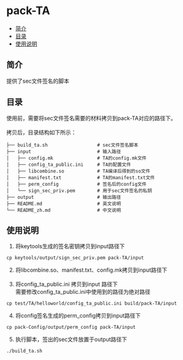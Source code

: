 # pack-TA<a name="ZH-CN_TOPIC_0000001078026808"></a>

-   [简介](#section1)
-   [目录](#section2)
-   [使用说明](#section3)

## 简介<a name="section1"></a>

提供了sec文件签名的脚本

## 目录<a name="section2"></a>

 使用前，需要将sec文件签名需要的材料拷贝到pack-TA对应的路径下。<br><br/>
拷贝后，目录结构如下所示：
```
├── build_ta.sh                  # sec文件签名脚本
├── input                        # 输入路径
│   ├── config.mk                # TA的config.mk文件
│   ├── config_ta_public.ini     # TA的配置文件
│   ├── libcombine.so            # TA编译后得到的so文件
│   ├── manifest.txt             # TA的manifest.txt文件
│   ├── perm_config              # 签名后的config文件
│   └── sign_sec_priv.pem        # 用于sec文件签名的私钥
├── output                       # 输出路径
├── README.md                    # 英文说明
└── README_zh.md                 # 中文说明
```

## 使用说明<a name="section3"></a>
1. 将keytools生成的签名密钥拷贝到input路径下
```
cp keytools/output/sign_sec_priv.pem pack-TA/input
```
2. 将libcombine.so、manifest.txt、config.mk拷贝到input路径下<br><br/>
3. 将config_ta_public.ini 拷贝到input 路径下<br>
   需要修改config_ta_public.ini中使用到的路径为绝对路径<br>
```
cp test/TA/helloworld/config_ta_public.ini build/pack-TA/input
```
4. 将config签名生成的perm_config拷贝到input路径下
```
cp pack-Config/output/perm_config pack-TA/input
```
5. 执行脚本，签出的sec文件放置于output路径下
```
./build_ta.sh
```